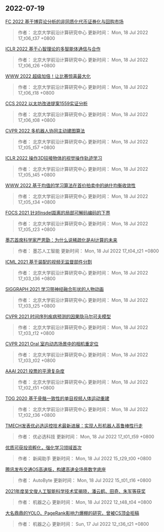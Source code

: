 
## 2022-07-19

 [FC 2022   基于博弈论分析的非同质化代币证券化与回购市场](https://www.jiqizhixin.com/articles/2022-02-08-1)

> 作者： 北京大学前沿计算研究中心  更新时间： Mon, 18 Jul 2022 17_t06_t37 +0800

 [ICLR 2022   基于心智理论的多智能体通信与合作](https://www.jiqizhixin.com/articles/2022-02-18-1)

> 作者： 北京大学前沿计算研究中心  更新时间： Mon, 18 Jul 2022 17_t06_t26 +0800

 [WWW 2022   超级加倍！让比赛惊喜最大化](https://www.jiqizhixin.com/articles/2022-01-28-1)

> 作者： 北京大学前沿计算研究中心  更新时间： Mon, 18 Jul 2022 17_t06_t18 +0800

 [CCS 2022   以太坊改进提案1559实证分析](https://www.jiqizhixin.com/articles/2022-04-11-1)

> 作者： 北京大学前沿计算研究中心  更新时间： Mon, 18 Jul 2022 17_t06_t08 +0800

 [CVPR 2022   多机器人协同主动建图算法](https://www.jiqizhixin.com/articles/2022-03-31-1)

> 作者： 北京大学前沿计算研究中心  更新时间： Mon, 18 Jul 2022 17_t05_t57 +0800

 [ICLR 2022   操作3D铰接物体的视觉操作轨迹学习](https://www.jiqizhixin.com/articles/2022-02-06-1)

> 作者： 北京大学前沿计算研究中心  更新时间： Mon, 18 Jul 2022 17_t05_t45 +0800

 [WWW 2022   基于均值的学习算法在首价拍卖中的纳什均衡收敛性](https://www.jiqizhixin.com/articles/2022-01-26-1)

> 作者： 北京大学前沿计算研究中心  更新时间： Mon, 18 Jul 2022 17_t05_t34 +0800

 [FOCS 2021   针对Insdel距离的局部可解码编码的下界](https://www.jiqizhixin.com/articles/2021-11-17-1)

> 作者： 北京大学前沿计算研究中心  更新时间： Mon, 18 Jul 2022 17_t05_t23 +0800

 [墨芯首席科学家严恩勖：为什么说稀疏化是AI计算的未来](https://www.jiqizhixin.com/articles/2022-07-07-8)

> 作者： 墨芯人工智能  更新时间： Mon, 18 Jul 2022 17_t04_t21 +0800

 [ICML 2021   基于装配的视频无监督部件分割](https://www.jiqizhixin.com/articles/2021-06-18-1)

> 作者： 北京大学前沿计算研究中心  更新时间： Mon, 18 Jul 2022 17_t03_t36 +0800

 [SIGGRAPH 2021   学习带神经融合形状的人物动画](https://www.jiqizhixin.com/articles/2021-05-07-1)

> 作者： 北京大学前沿计算研究中心  更新时间： Mon, 18 Jul 2022 17_t03_t25 +0800

 [CVPR 2021   时间序列疾病预测的因果隐马尔可夫模型](https://www.jiqizhixin.com/articles/2021-04-08-1)

> 作者： 北京大学前沿计算研究中心  更新时间： Mon, 18 Jul 2022 17_t03_t12 +0800

 [CVPR 2021 Oral   室内动态场景中的相机重定位](https://www.jiqizhixin.com/articles/2021-03-30-1)

> 作者： 北京大学前沿计算研究中心  更新时间： Mon, 18 Jul 2022 17_t03_t02 +0800

 [AAAI 2021   投票的平滑复杂度](https://www.jiqizhixin.com/articles/2021-01-11-1)

> 作者： 北京大学前沿计算研究中心  更新时间： Mon, 18 Jul 2022 17_t02_t51 +0800

 [TOG 2020   基于骨骼一致性的单目视频人体运动重建](https://www.jiqizhixin.com/articles/2022-12-25)

> 作者： 北京大学前沿计算研究中心  更新时间： Mon, 18 Jul 2022 17_t02_t36 +0800

 [TMECH发表优必选运控技术最新进展：实现人形机器人高鲁棒性行走](https://www.jiqizhixin.com/articles/2022-07-15-10)

> 作者： 优必选科技  更新时间： Mon, 18 Jul 2022 17_t01_t59 +0800

 [优质可获投资孵化，强化学习领域首次](https://www.jiqizhixin.com/articles/2022-07-18-4)

> 作者： 新闻助手  更新时间： Mon, 18 Jul 2022 15_t29_t00 +0800

 [腾讯发布交通OS高速版，构建高速全场景数字底座](https://www.jiqizhixin.com/articles/2022-07-18-3)

> 作者： AutoByte  更新时间： Mon, 18 Jul 2022 15_t01_t16 +0800

 [2021年度吴文俊人工智能科学技术奖揭晓，潘云鹤、田奇、朱军等获奖](https://www.jiqizhixin.com/articles/2022-07-18-2)

> 作者： 机器之心  更新时间： Mon, 18 Jul 2022 12_t48_t04 +0800

 [大名鼎鼎的YOLO、PageRank影响力爆棚的研究，曾被CS顶会拒稿](https://www.jiqizhixin.com/articles/2022-07-17)

> 作者： 机器之心  更新时间： Sun, 17 Jul 2022 12_t36_t21 +0800
